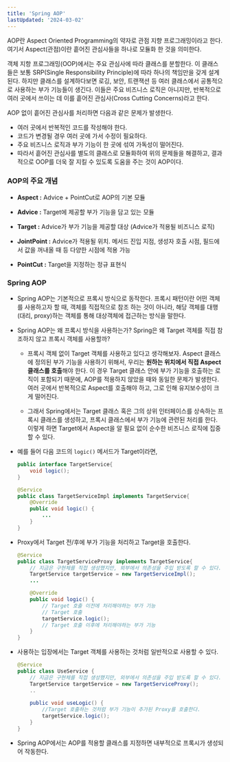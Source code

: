 ```yaml
---
title: 'Spring AOP'
lastUpdated: '2024-03-02'
---
```


AOP란 Aspect Oriented Programming의 약자로 관점 지향 프로그래밍이라고 한다. 여기서 Aspect(관점)이란 흩어진 관심사들을 하나로 모듈화 한 것을 의미한다.

객체 지항 프로그래밍(OOP)에서는 주요 관심사에 따라 클래스를 분할한다. 이 클래스들은 보통 SRP(Single Responsibility Principle)에 따라 하나의 책임만을 갖게 설계된다. 하지만 클래스를 설계하다보면 로깅, 보안, 트랜잭션 등 여러 클래스에서 공통적으로 사용하는 부가 기능들이 생긴다. 이들은 주요 비즈니스 로직은 아니지만, 반복적으로 여러 곳에서 쓰이는 데 이를 흩어진 관심사(Cross Cutting Concerns)라고 한다.

AOP 없이 흩어진 관심사를 처리하면 다음과 같은 문제가 발생한다.

- 여러 곳에서 반복적인 코드를 작성해야 한다.
- 코드가 변경될 경우 여러 곳에 가서 수정이 필요하다.
- 주요 비즈니스 로직과 부가 기능이 한 곳에 섞여 가독성이 떨어진다.
- 따라서 흩어진 관심사를 별도의 클래스로 모듈화하여 위의 문제들을 해결하고, 결과적으로 OOP를 더욱 잘 지킬 수 있도록 도움을 주는 것이 AOP이다.

### AOP의 주요 개념

- **Aspect :** Advice + PointCut로 AOP의 기본 모듈

- **Advice :** Target에 제공할 부가 기능을 담고 있는 모듈

- **Target :** Advice가 부가 기능을 제공할 대상 (Advice가 적용될 비즈니스 로직)

- **JointPoint :** Advice가 적용될 위치. 메서드 진입 지점, 생성자 호출 시점, 필드에서 값을 꺼내올 때 등 다양한 시점에 적용 가능

- **PointCut :** Target을 지정하는 정규 표현식

### Spring AOP

- Spring AOP는 기본적으로 프록시 방식으로 동작한다. 프록시 패턴이란 어떤 객체를 사용하고자 할 때, 객체를 직접적으로 참조 하는 것이 아니라, 해당 객체를 대행(대리, proxy)하는 객체를 통해 대상객체에 접근하는 방식을 말한다.

- Spring AOP는 왜 프록시 방식을 사용하는가? Spring은 왜 Target 객체를 직접 참조하지 않고 프록시 객체를 사용할까?

  - 프록시 객체 없이 Target 객체를 사용하고 있다고 생각해보자. Aspect 클래스에 정의된 부가 기능을 사용하기 위해서, 우리는 **원하는 위치에서 직접 Aspect 클래스를 호출**해야 한다. 이 경우 Target 클래스 안에 부가 기능을 호출하는 로직이 포함되기 때문에, AOP를 적용하지 않았을 때와 동일한 문제가 발생한다. 여러 곳에서 반복적으로 Aspect를 호출해야 하고, 그로 인해 유지보수성이 크게 떨어진다.
 
  - 그래서 Spring에서는 Target 클래스 혹은 그의 상위 인터페이스를 상속하는 프록시 클래스를 생성하고, 프록시 클래스에서 부가 기능에 관련된 처리를 한다. 이렇게 하면 Target에서 Aspect을 알 필요 없이 순수한 비즈니스 로직에 집중할 수 있다.


- 예를 들어 다음 코드의 `logic()` 메서드가 Target이라면,

    ```java
    public interface TargetService{
        void logic();
    }

    @Service 
    public class TargetServiceImpl implements TargetService{
        @Override 
        public void logic() {
            ...
        }
    }
    ```
- Proxy에서 Target 전/후에 부가 기능을 처리하고 Target을 호출한다.

    ```java
    @Service 
    public class TargetServiceProxy implements TargetService{ 
        // 지금은 구현체를 직접 생성했지만, 외부에서 의존성을 주입 받도록 할 수 있다.
        TargetService targetService = new TargetServiceImpl();
        ...

        @Override 
        public void logic() {
            // Target 호출 이전에 처리해야하는 부가 기능
            // Target 호출
            targetService.logic();
            // Target 호출 이후에 처리해야하는 부가 기능
        }
    }
    ```

- 사용하는 입장에서는 Target 객체를 사용하는 것처럼 일반적으로 사용할 수 있다.

    ```java
    @Service 
    public class UseService {
        // 지금은 구현체를 직접 생성했지만, 외부에서 의존성을 주입 받도록 할 수 있다.
        TargetService targetService = new TargetServiceProxy();
        ..
            
        public void useLogic() {
            //Target 호출하는 것처럼 부가 기능이 추가된 Proxy를 호출한다.
            targetService.logic();
        }
    }
    ```

- Spring AOP에서는 AOP를 적용할 클래스를 지정하면 내부적으로 프록시가 생성되어 작동한다.
